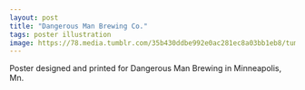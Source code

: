 ```yaml
---
layout: post
title: "Dangerous Man Brewing Co."
tags: poster illustration
image: https://78.media.tumblr.com/35b430ddbe992e0ac281ec8a03bb1eb8/tumblr_nl6kdfiFoX1qbng02o1_500.jpg
---
```

Poster designed and printed for Dangerous Man Brewing in Minneapolis, Mn.